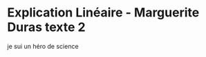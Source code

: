 # Explication Linéaire - Marguerite Duras texte 2


je sui un héro de science 

<!--stackedit_data:
eyJoaXN0b3J5IjpbMTc4MDE4OTIwMSwtMTUzNzIzMjY4NCwyMD
IxMTY3ODI3XX0=
-->